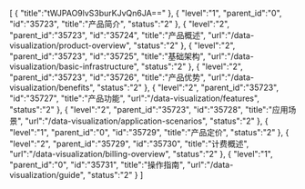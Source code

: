 [
	{
		"title":"tWJPAO9lvS3burKJvQn6JA=="
	},
	{
		"level":"1",
		"parent_id":"0",
		"id":"35723",
		"title":"产品简介",
		"status":"2"
	},
	{
		"level":"2",
		"parent_id":"35723",
		"id":"35724",
		"title":"产品概述",
		"url":"/data-visualization/product-overview",
		"status":"2"
	},
	{
		"level":"2",
		"parent_id":"35723",
		"id":"35725",
		"title":"基础架构",
		"url":"/data-visualization/basic-infrastructure",
		"status":"2"
	},
	{
		"level":"2",
		"parent_id":"35723",
		"id":"35726",
		"title":"产品优势",
		"url":"/data-visualization/benefits",
		"status":"2"
	},
	{
		"level":"2",
		"parent_id":"35723",
		"id":"35727",
		"title":"产品功能",
		"url":"/data-visualization/features",
		"status":"2"
	},
	{
		"level":"2",
		"parent_id":"35723",
		"id":"35728",
		"title":"应用场景",
		"url":"/data-visualization/application-scenarios",
		"status":"2"
	},
	{
		"level":"1",
		"parent_id":"0",
		"id":"35729",
		"title":"产品定价",
		"status":"2"
	},
	{
		"level":"2",
		"parent_id":"35729",
		"id":"35730",
		"title":"计费概述",
		"url":"/data-visualization/billing-overview",
		"status":"2"
	},
	{
		"level":"1",
		"parent_id":"0",
		"id":"35731",
		"title":"操作指南",
		"url":"/data-visualization/guide",
		"status":"2"
	}
]